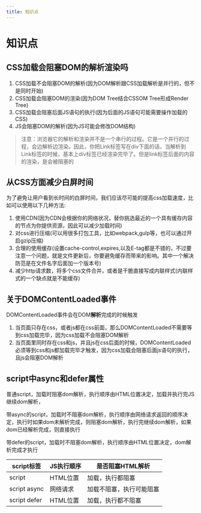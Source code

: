 ```yaml
---
title: 知识点
---
```


# 知识点

## CSS加载会阻塞DOM的解析渲染吗

1. CSS加载不会阻塞DOM的解析(因为DOM解析跟CSS加载解析是并行的，但不是同时开始)
2. CSS加载会阻塞DOM的渲染(因为DOM Tree结合CSSOM Tree形成Render Tree)
3. CSS加载会阻塞后面JS语句的执行(因为后面的JS语句可能需要操作加载的CSS)
4. JS会阻塞DOM的解析(因为JS可能会修改DOM结构)

> 注意：浏览器它的解析和渲染并不是一个串行的过程。它是一个并行的过程，会边解析边渲染。因此，你把Link标签写在div下面的话，当解析到Link标签的时候，基本上div标签已经渲染完毕了。但是link标签后面的内容的渲染，是会被阻塞的

## 从CSS方面减少白屏时间

为了避免让用户看到长时间的白屏时间，我们应该尽可能的提高css加载速度，比如可以使用以下几种方法:

1. 使用CDN(因为CDN会根据你的网络状况，替你挑选最近的一个具有缓存内容的节点为你提供资源，因此可以减少加载时间)
2. 对css进行压缩(可以用很多打包工具，比如webpack,gulp等，也可以通过开启gzip压缩)
3. 合理的使用缓存(设置cache-control,expires,以及E-tag都是不错的，不过要注意一个问题，就是文件更新后，你要避免缓存而带来的影响。其中一个解决防范是在文件名字后面加一个版本号)
4. 减少http请求数，将多个css文件合并，或者是干脆直接写成内联样式(内联样式的一个缺点就是不能缓存)

## 关于DOMContentLoaded事件

DOMContentLoaded事件会在DOM**解析**完成的时候触发

1. 当页面只存在css，或者js都在css前面，那么DOMContentLoaded不需要等到css加载完毕，因为css加载不会阻塞DOM解析
2. 当页面里同时存在css和js，并且js在css后面的时候，DOMContentLoaded必须等到css和js都加载完毕才触发，因为css加载会阻塞后面js语句的执行，且js会阻塞DOM解析

## script中async和defer属性

普通script，加载时阻塞dom解析，执行顺序由HTML位置决定，加载并执行完JS继续dom解析，

带async的script，加载时不阻塞dom解析，执行顺序由网络请求返回的顺序决定，执行时如果dom未解析完成，则阻塞dom解析，执行完继续dom解析，如果dom已经解析完成，则直接执行

带defer的script，加载时不阻塞dom解析，执行顺序由HTML位置决定，dom解析完成才执行

| script标签   | JS执行顺序 | 是否阻塞HTML解析         |
| ------------ | ---------- | ------------------------ |
| script       | HTML位置   | 加载，执行都阻塞         |
| script async | 网络请求   | 加载不阻塞，执行可能阻塞 |
| script defer | HTML位置   | 加载，执行都不阻塞       |

